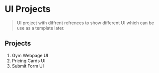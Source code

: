 # UI Projects
  > UI project with diffrent refrences to show different UI which can be use as a template later.

## Projects
<ol>
<li>Gym Webpage UI</li>
<li>Pricing Cards UI</li>
<li>Submit Form UI</li>
</ol>
